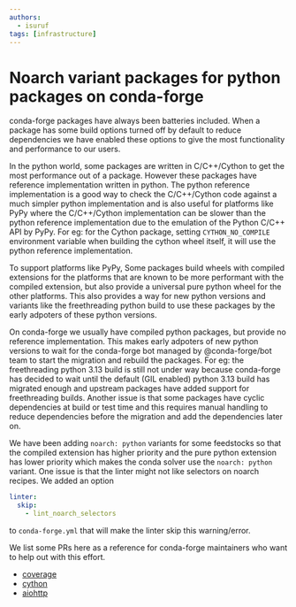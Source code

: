 ```yaml
---
authors:
  - isuruf
tags: [infrastructure]
---
```


# Noarch variant packages for python packages on conda-forge

conda-forge packages have always been batteries included. When
a package has some build options turned off by default to reduce
dependencies we have enabled these options to give the most
functionality and performance to our users.

In the python world, some packages are written in C/C++/Cython
to get the most performance out of a package. However these packages
have reference implementation written in python. The python
reference implementation is a good way to check the C/C++/Cython
code against a much simpler python implementation and is also
useful for platforms like PyPy where the C/C++/Cython implementation
can be slower than the python reference implementation due to the
emulation of the Python C/C++ API by PyPy. For eg: for the Cython
package, setting `CYTHON_NO_COMPILE` environment variable
when building the cython wheel itself, it will use the python reference
implementation.

To support platforms like PyPy, Some packages build wheels with
compiled extensions for the platforms that are
known to be more performant with the compiled extension, but also
provide a universal pure python wheel for the other platforms.
This also provides a way for new python versions and variants
like the freethreading python build to use these packages by the
early adpoters of these python versions.

On conda-forge we usually have compiled python packages, but provide
no reference implementation. This makes early adpoters of new python
versions to wait for the conda-forge bot managed by @conda-forge/bot
team to start the migration and rebuild the packages. For eg: the
freethreading python 3.13 build is still not under way because
conda-forge has decided to wait until the default (GIL enabled)
python 3.13 build has migrated enough and upstream packages have added
support for freethreading builds.
Another issue is that some packages have cyclic dependencies at build
or test time and this requires manual handling to reduce dependencies
before the migration and add the dependencies later on.

We have been adding `noarch: python` variants for some feedstocks
so that the compiled extension has higher priority and the pure
python extension has lower priority which makes the conda solver
use the `noarch: python` variant. One issue is that the linter
might not like selectors on noarch recipes. We added an option

```yaml
linter:
  skip:
    - lint_noarch_selectors
```

to `conda-forge.yml` that will make the linter skip this warning/error.

We list some PRs here as a reference for conda-forge maintainers who
want to help out with this effort.

- [coverage](https://github.com/conda-forge/coverage-feedstock/pull/123)
- [cython](https://github.com/conda-forge/cython-feedstock/pull/147)
- [aiohttp](https://github.com/conda-forge/aiohttp-feedstock/pull/99)
